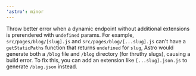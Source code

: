 ```yaml
---
'astro': minor
---
```


Throw better error when a dynamic endpoint without additional extensions is prerendered with `undefined` params. For example, `src/pages/blog/[slug].js` and `src/pages/blog/[...slug].js` can't have a `getStaticPaths` function that returns `undefined` for `slug`, Astro would generate both a `/blog` file and `/blog` directory (for thruthy slugs), causing a build error. To fix this, you can add an extension like `[...slug].json.js` to generate `/blog.json` instead.
